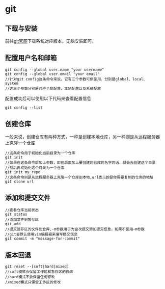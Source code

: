 # git
## 下载与安装
前往[git官网](https://git-scm.com/)下载系统对应版本，无脑安装即可。
          
## 配置用户名和邮箱
```
git config --global user.name "your username"
git config --global user.email "your email"
//针对git config这条命令来说，它有三个参数可供使用，分别是global、local、system
//这三个参数分别是对应全局配置，本地配置以及系统配置
```
配置成功后可以使用以下代码来查看配置信息
```
git config --list
```
## 创建仓库 
一般来说，创建仓库有两种方式，一种是创建本地仓库，另一种则是从远程服务器上克隆一个仓库
```
//这条命令用于初始化当前目录为一个仓库
git init
//如果在这条命令后加上参数，即在后面加上要创建的仓库的名字的话，就会先创建这个目录
//然后再初始化这个目录为一个仓库
git init my_repo
//这条命令则是从远程服务器上克隆一个仓库到本地,url表示的是你需要复制的仓库的地址
git clone url
```
## 
## 添加和提交文件
```
//查看仓库当前状态
git status
//添加文件到暂存区
git add
//提交暂存区的文件到仓库,-m参数用于为这次提交添加提交信息，如果不使用-m参数
//git会默认使用vim编辑器来编写提交信息
git commit -m "message-for-commit"
```
## 版本回退
```
git reset --[soft|hard|mixed]
//soft模式会保留工作区和暂存区的修改
//hard模式不会保留任何修改
//mixed模式只保留工作区的修改
```
## 